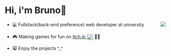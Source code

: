 # Hi, i'm Bruno👋

<img align="right" src="https://github-readme-stats.vercel.app/api/top-langs/?username=brunopstephan&layout=compact&theme=radical">


- 💻 Fullstack(back-end preference) web developer at university

- 🎮 Making games for fun on [Itch.io <img width="20px" align="center" src="https://static.itch.io/images/itchio-textless-black.svg">](https://yxpfr.itch.io) 🐱‍👓

- 😸 Enjoy the projects ^_^





